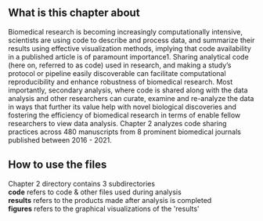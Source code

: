 ## What is this chapter about
Biomedical research is becoming increasingly computationally intensive, scientists are using code to describe and process data, and summarize their results using effective visualization methods, implying that code availability in a published article is of paramount importance1. Sharing analytical code (here on, referred to as code) used in research, and making a study’s protocol or pipeline easily discoverable can facilitate computational reproducibility and enhance robustness of biomedical research. Most importantly, secondary analysis, where code is shared along with the data analysis and other researchers can curate, examine and re-analyze the data in ways that further its value help with novel biological discoveries and fostering the efficiency of biomedical research in terms of enable fellow researchers to view data analysis. Chapter 2 analyzes code sharing practices across 480 manuscripts from 8 prominent biomedical journals published between 2016 - 2021.




##  How to use the files
Chapter 2 directory contains 3 subdirectories\
**code** refers to code & other files used during analysis\
**results** refers to the products made after analysis is completed\
**figures** refers to the graphical visualizations of the 'results'
